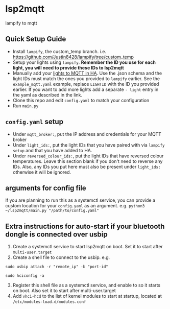 # lsp2mqtt
lampify to mqtt

## Quick Setup Guide
 - Install `lampify`, the custom_temp branch. i.e. https://github.com/Justin8428/lampify/tree/custom_temp
 - Setup your lights using `lampify`. **Remember the ID you use for each light, you will need to provide these IDs to lsp2mqtt**
 - Manually add your [lights to MQTT in HA](https://www.home-assistant.io/integrations/light.mqtt/). Use the .json schema and the light IDs must match the ones you provided to `lampify` earlier. See the `example_mqtt.yaml` example, replace `LIGHTID` with the ID you provided earlier. If you want to add more lights add a separate `- light` entry in the yaml as described in the link.
 - Clone this repo and edit `config.yaml` to match your configuration
 - Run `main.py`

## `config.yaml` setup
 - Under `mqtt_broker:`, put the IP address and credentials for your MQTT broker
 - Under `light_ids:`, put the light IDs that you have paired with via `lampify setup` and that you have added to HA.
 - Under `reversed_colour_ids:`, put the light IDs that have reversed colour temperatures. Leave this section blank if you don't need to reverse any IDs. Also, any IDs you put here must also be present under `light_ids:` otherwise it will be ignored.

## arguments for config file
If you are planning to run this as a systemctl service, you can provide a custom location for your `config.yaml` as an argument.
e.g. `python3 ~/lsp2mqtt/main.py "/path/to/config.yaml"`

## Extra instructions for auto-start if your bluetooth dongle is connected over usbip
1. Create a systemctl service to start lsp2mqtt on boot. Set it to start after `multi-user.target`
2. Create a shell file to connect to the usbip. e.g.
   
`sudo usbip attach -r "remote_ip" -b "port-id"`

`sudo hciconfig -a`

3. Register this shell file as a systemctl service, and enable to so it starts on boot. Also set it to start after multi-user.target
4. Add `vhci-hcd` to the list of kernel modules to start at startup, located at `/etc/modules-load.d/modules.conf`

